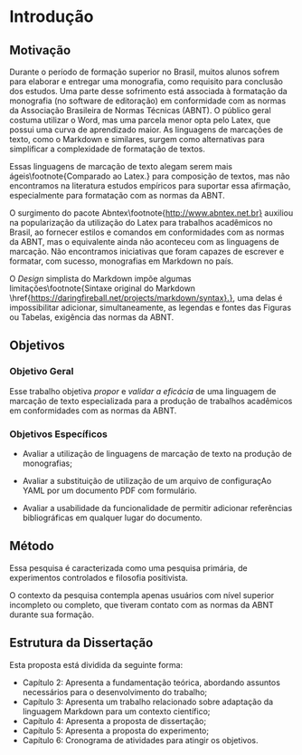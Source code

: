 # Introdução


## Motivação

Durante o período de formação superior no Brasil, muitos alunos sofrem
para elaborar e entregar uma monografia, como requisito para conclusão
dos estudos. Uma parte desse sofrimento está associada à formatação da
monografia (no software de editoração) em conformidade com as normas
da Associação Brasileira de Normas Técnicas (ABNT). O público geral
costuma utilizar o Word, mas uma parcela menor opta pelo Latex, que
possui uma curva de aprendizado maior. As linguagens de marcações de
texto, como o Markdown e similares, surgem como alternativas para
simplificar a complexidade de formatação de textos.

Essas linguagens de marcação de texto alegam serem mais
ágeis\footnote{Comparado ao Latex.} para composição de textos, mas não
encontramos na literatura estudos empíricos para suportar essa
afirmação, especialmente para formatação com as normas da ABNT.

O surgimento do pacote Abntex\footnote{http://www.abntex.net.br}
auxiliou na popularização da utilização do Latex para trabalhos
acadêmicos no Brasil, ao fornecer estilos e comandos em conformidades
com as normas da ABNT, mas o equivalente ainda não aconteceu com as
linguagens de marcação. Não encontramos iniciativas que foram capazes
de escrever e formatar, com sucesso, monografias em Markdown no país.

O *Design* simplista do Markdown impõe algumas
limitações\footnote{Sintaxe original do Markdown
  \href{https://daringfireball.net/projects/markdown/syntax}.}, uma
delas é impossibilitar adicionar, simultaneamente, as legendas e
fontes das Figuras ou Tabelas, exigência das normas da ABNT.

## Objetivos

### Objetivo Geral

Esse trabalho objetiva *propor* e *validar a eficácia* de uma
linguagem de marcação de texto especializada para a produção de
trabalhos acadêmicos em conformidades com as normas da ABNT.

### Objetivos Específicos

- Avaliar a utilização de linguagens de marcação de texto na
  produção de monografias;
  
- Avaliar a substituição de utilização de um arquivo de
  configuraçAo YAML por um documento PDF com formulário.

- Avaliar a usabilidade da funcionalidade de permitir adicionar
  referências bibliográficas em qualquer lugar do documento.

## Método

Essa pesquisa é caracterizada como uma pesquisa primária, de
experimentos controlados e filosofia positivista.

O contexto da pesquisa contempla apenas usuários com nível superior
incompleto ou completo, que tiveram contato com as normas da ABNT
durante sua formação. 

## Estrutura da Dissertação

Esta proposta está dividida da seguinte forma:

- Capítulo 2: Apresenta a fundamentação teórica, abordando assuntos necessários para o
desenvolvimento do trabalho;
- Capítulo 3: Apresenta um trabalho relacionado sobre adaptação da
  linguagem Markdown para um contexto científico;
- Capítulo 4: Apresenta a proposta de dissertação;
- Capítulo 5: Apresenta a proposta do experimento;
- Capítulo 6: Cronograma de atividades para atingir os objetivos.
